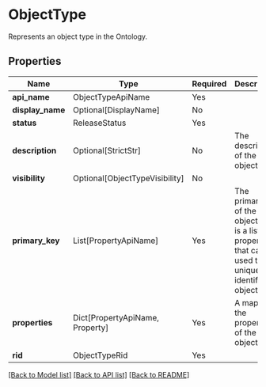 # ObjectType

Represents an object type in the Ontology.

## Properties
| Name | Type | Required | Description |
| ------------ | ------------- | ------------- | ------------- |
**api_name** | ObjectTypeApiName | Yes |  |
**display_name** | Optional[DisplayName] | No |  |
**status** | ReleaseStatus | Yes |  |
**description** | Optional[StrictStr] | No | The description of the object type. |
**visibility** | Optional[ObjectTypeVisibility] | No |  |
**primary_key** | List[PropertyApiName] | Yes | The primary key of the object. This is a list of properties that can be used to uniquely identify the object. |
**properties** | Dict[PropertyApiName, Property] | Yes | A map of the properties of the object type. |
**rid** | ObjectTypeRid | Yes |  |


[[Back to Model list]](../../../README.md#models-v2-link) [[Back to API list]](../../../README.md#apis-v2-link) [[Back to README]](../../../README.md)
